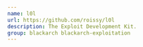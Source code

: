 ```yaml
---
name: l0l
url: https://github.com/roissy/l0l
description: The Exploit Development Kit.
group: blackarch blackarch-exploitation
---
```

